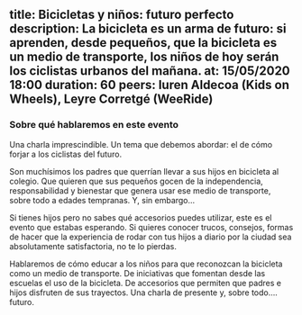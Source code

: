 title: Bicicletas y niños: futuro perfecto
description: La bicicleta es un arma de futuro: si aprenden, desde pequeños, que la bicicleta es un medio de transporte, los niños de hoy serán los ciclistas urbanos del mañana. 
at: 15/05/2020 18:00
duration: 60
peers: Iuren Aldecoa (Kids on Wheels), Leyre Corretgé (WeeRide)
----
### Sobre qué hablaremos en este evento

Una charla imprescindible. Un tema que debemos abordar: el de cómo forjar a los ciclistas del futuro. 

Son muchísimos los padres que querrían llevar a sus hijos en bicicleta al colegio. Que quieren que sus pequeños gocen de la independencia, responsabilidad y bienestar que genera usar ese medio de transporte, sobre todo a edades tempranas. Y, sin embargo… 

Si tienes hijos pero no sabes qué accesorios puedes utilizar, este es el evento que estabas esperando. Si quieres conocer trucos, consejos, formas de hacer que la experiencia de rodar con tus hijos a diario por la ciudad sea absolutamente satisfactoria, no te lo pierdas. 

Hablaremos de cómo educar a los niños para que reconozcan la bicicleta como un medio de transporte. De iniciativas que fomentan desde las escuelas el uso de la bicicleta. De accesorios que permiten que padres e hijos disfruten de sus trayectos. Una charla de presente y, sobre todo…. futuro. 
